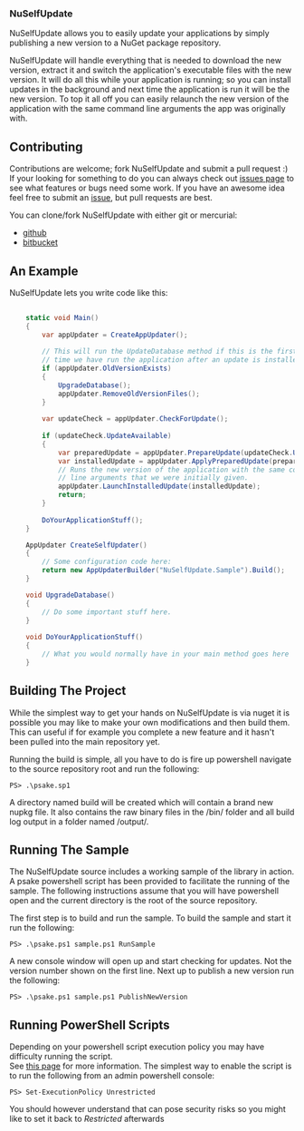 ### NuSelfUpdate ###
NuSelfUpdate allows you to easily update your applications by simply 
publishing a new version to a NuGet package repository.

NuSelfUpdate will handle everything that is needed to download the new
version, extract it and switch the application's executable files with
the new version.  It will do all this while your application is running;
so you can install updates in the background and next time the application
is run it will be the new version. To top it all off you can easily relaunch
the new version of the application with the same command line arguments the
app was originally with.

Contributing
------------
Contributions are welcome; fork NuSelfUpdate and submit a pull request :) 
If your looking for something to do you can always check out [issues page](https://github.com/caleb-vear/NuSelfUpdate/issues)
to see what features or bugs need some work.  If you have an awesome idea feel free to submit an [issue](https://github.com/caleb-vear/NuSelfUpdate/issues/new), but pull requests are best.

You can clone/fork NuSelfUpdate with either git or mercurial:

* [github](https://github.com/caleb-vear/NuSelfUpdate)
* [bitbucket](https://bitbucket.org/calebvear/nuselfupdate)

An Example
----------

NuSelfUpdate lets you write code like this:

```c#
    
    static void Main()
    {
        var appUpdater = CreateAppUpdater();
        
		// This will run the UpdateDatabase method if this is the first 
		// time we have run the application after an update is installed.
        if (appUpdater.OldVersionExists)
		{
			UpgradeDatabase();
			appUpdater.RemoveOldVersionFiles();
		}
        
        var updateCheck = appUpdater.CheckForUpdate();
        
        if (updateCheck.UpdateAvailable)
        {
            var preparedUpdate = appUpdater.PrepareUpdate(updateCheck.Update);
            var installedUpdate = appUpdater.ApplyPreparedUpdate(preparedUpdate);
            // Runs the new version of the application with the same command
            // line arguments that we were initially given.
            appUpdater.LaunchInstalledUpdate(installedUpdate);
            return;
        }
        
        DoYourApplicationStuff();
    }    

    AppUpdater CreateSelfUpdater()
    {
        // Some configuration code here:
        return new AppUpdaterBuilder("NuSelfUpdate.Sample").Build();
    }

    void UpgradeDatabase()
    {
        // Do some important stuff here.
    }
    
    void DoYourApplicationStuff()
    {
        // What you would normally have in your main method goes here
    }
```

Building The Project
--------------------
While the simplest way to get your hands on NuSelfUpdate is via nuget it is possible you may like 
to make your own modifications and then build them.  This can useful if for example you complete
a new feature and it hasn't been pulled into the main repository yet.

Running the build is simple, all you have to do is fire up powershell navigate to the source repository root
and run the following:

    PS> .\psake.sp1
	
A directory named build will be created which will contain a brand new nupkg file.  It also contains the raw
binary files in the /bin/ folder and all build log output in a folder named /output/.

Running The Sample
------------------
The NuSelfUpdate source includes a working sample of the library in action.
A psake powershell script has been provided to facilitate the running of the sample.
The following instructions assume that you will have powershell open and the current directory
is the root of the source repository.

The first step is to build and run the sample.  To build the sample and start it run the following:

    PS> .\psake.ps1 sample.ps1 RunSample
	
A new console window will open up and start checking for updates.  Not the version number shown on the first line.
Next up to publish a new version run the following:

    PS> .\psake.ps1 sample.ps1 PublishNewVersion
	
Running PowerShell Scripts
--------------------------
Depending on your powershell script execution policy you may have difficulty running the script.  
See [this page](http://technet.microsoft.com/en-us/library/ee176949.aspx) for more information.
The simplest way to enable the script is to run the following from an admin powershell console:

    PS> Set-ExecutionPolicy Unrestricted

You should however understand that can pose security risks so you might like to set it back to _Restricted_ afterwards